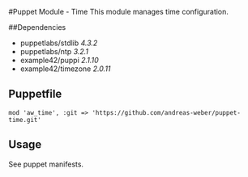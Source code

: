#Puppet Module - Time
This module manages time configuration.

##Dependencies

- puppetlabs/stdlib *4.3.2*
- puppetlabs/ntp *3.2.1*
- example42/puppi *2.1.10*
- example42/timezone *2.0.11*

## Puppetfile

```
mod 'aw_time', :git => 'https://github.com/andreas-weber/puppet-time.git'
```

## Usage

See puppet manifests.
